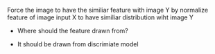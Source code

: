 
Force the image to have the similiar feature with image Y
by normalize feature of image input X to have similiar distribution wiht image Y

- Where should the feature drawn from?
+ It should be drawn from discrimiate model

